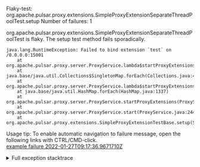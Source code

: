         
Flaky-test: org.apache.pulsar.proxy.extensions.SimpleProxyExtensionSeparateThreadPoolTest.setup
Number of failures: 1

org.apache.pulsar.proxy.extensions.SimpleProxyExtensionSeparateThreadPoolTest is flaky. The setup test method fails sporadically.

```
java.lang.RuntimeException: Failed to bind extension `test` on /0.0.0.0:15001
	at org.apache.pulsar.proxy.server.ProxyService.lambda$startProxyExtensions$3(ProxyService.java:257)
	at java.base/java.util.Collections$SingletonMap.forEach(Collections.java:4948)
	at org.apache.pulsar.proxy.server.ProxyService.lambda$startProxyExtensions$4(ProxyService.java:252)
	at java.base/java.util.HashMap.forEach(HashMap.java:1337)
	at org.apache.pulsar.proxy.server.ProxyService.startProxyExtensions(ProxyService.java:251)
	at org.apache.pulsar.proxy.server.ProxyService.start(ProxyService.java:244)
	at org.apache.pulsar.proxy.extensions.SimpleProxyExtensionTestBase.setup(SimpleProxyExtensionTestBase.java:141)
```

Usage tip: To enable automatic navigation to failure message, open the following links with CTRL/CMD-click.  
[example failure 2022-01-27T09:17:36.9671710Z](https://github.com/apache/pulsar/runs/4963814538?check_suite_focus=true?check_suite_focus=true#step:9:200)  


<details>
<summary>Full exception stacktrace</summary>
<code><pre>
java.lang.RuntimeException: Failed to bind extension `test` on /0.0.0.0:15001
	at org.apache.pulsar.proxy.server.ProxyService.lambda$startProxyExtensions$3(ProxyService.java:257)
	at java.base/java.util.Collections$SingletonMap.forEach(Collections.java:4948)
	at org.apache.pulsar.proxy.server.ProxyService.lambda$startProxyExtensions$4(ProxyService.java:252)
	at java.base/java.util.HashMap.forEach(HashMap.java:1337)
	at org.apache.pulsar.proxy.server.ProxyService.startProxyExtensions(ProxyService.java:251)
	at org.apache.pulsar.proxy.server.ProxyService.start(ProxyService.java:244)
	at org.apache.pulsar.proxy.extensions.SimpleProxyExtensionTestBase.setup(SimpleProxyExtensionTestBase.java:141)
	at org.testng.internal.MethodInvocationHelper.invokeMethod(MethodInvocationHelper.java:132)
	at org.testng.internal.MethodInvocationHelper.invokeMethodConsideringTimeout(MethodInvocationHelper.java:61)
	at org.testng.internal.ConfigInvoker.invokeConfigurationMethod(ConfigInvoker.java:366)
	at org.testng.internal.ConfigInvoker.invokeConfigurations(ConfigInvoker.java:320)
	at org.testng.internal.TestMethodWorker.invokeBeforeClassMethods(TestMethodWorker.java:176)
	at org.testng.internal.TestMethodWorker.run(TestMethodWorker.java:122)
	at java.base/java.util.ArrayList.forEach(ArrayList.java:1541)
	at org.testng.TestRunner.privateRun(TestRunner.java:764)
	at org.testng.TestRunner.run(TestRunner.java:585)
	at org.testng.SuiteRunner.runTest(SuiteRunner.java:384)
	at org.testng.SuiteRunner.runSequentially(SuiteRunner.java:378)
	at org.testng.SuiteRunner.privateRun(SuiteRunner.java:337)
	at org.testng.SuiteRunner.run(SuiteRunner.java:286)
	at org.testng.SuiteRunnerWorker.runSuite(SuiteRunnerWorker.java:53)
	at org.testng.SuiteRunnerWorker.run(SuiteRunnerWorker.java:96)
	at org.testng.TestNG.runSuitesSequentially(TestNG.java:1218)
	at org.testng.TestNG.runSuitesLocally(TestNG.java:1140)
	at org.testng.TestNG.runSuites(TestNG.java:1069)
	at org.testng.TestNG.run(TestNG.java:1037)
	at org.apache.maven.surefire.testng.TestNGExecutor.run(TestNGExecutor.java:135)
	at org.apache.maven.surefire.testng.TestNGDirectoryTestSuite.executeSingleClass(TestNGDirectoryTestSuite.java:112)
	at org.apache.maven.surefire.testng.TestNGDirectoryTestSuite.executeLazy(TestNGDirectoryTestSuite.java:123)
	at org.apache.maven.surefire.testng.TestNGDirectoryTestSuite.execute(TestNGDirectoryTestSuite.java:90)
	at org.apache.maven.surefire.testng.TestNGProvider.invoke(TestNGProvider.java:146)
	at org.apache.maven.surefire.booter.ForkedBooter.invokeProviderInSameClassLoader(ForkedBooter.java:384)
	at org.apache.maven.surefire.booter.ForkedBooter.runSuitesInProcess(ForkedBooter.java:345)
	at org.apache.maven.surefire.booter.ForkedBooter.execute(ForkedBooter.java:126)
	at org.apache.maven.surefire.booter.ForkedBooter.main(ForkedBooter.java:418)
Caused by: io.netty.channel.unix.Errors$NativeIoException: bind(..) failed: Address already in use

</pre></code>
</details>

